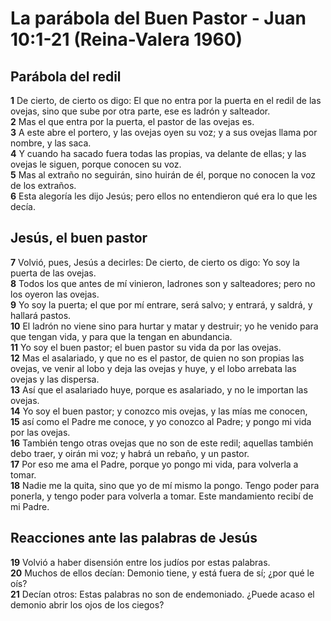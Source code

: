 # La parábola del Buen Pastor - Juan 10:1-21 (Reina-Valera 1960)

## Parábola del redil

**1** De cierto, de cierto os digo: El que no entra por la puerta en el redil de las ovejas, sino que sube por otra parte, ese es ladrón y salteador.  
**2** Mas el que entra por la puerta, el pastor de las ovejas es.  
**3** A este abre el portero, y las ovejas oyen su voz; y a sus ovejas llama por nombre, y las saca.  
**4** Y cuando ha sacado fuera todas las propias, va delante de ellas; y las ovejas le siguen, porque conocen su voz.  
**5** Mas al extraño no seguirán, sino huirán de él, porque no conocen la voz de los extraños.  
**6** Esta alegoría les dijo Jesús; pero ellos no entendieron qué era lo que les decía.

## Jesús, el buen pastor

**7** Volvió, pues, Jesús a decirles: De cierto, de cierto os digo: Yo soy la puerta de las ovejas.  
**8** Todos los que antes de mí vinieron, ladrones son y salteadores; pero no los oyeron las ovejas.  
**9** Yo soy la puerta; el que por mí entrare, será salvo; y entrará, y saldrá, y hallará pastos.  
**10** El ladrón no viene sino para hurtar y matar y destruir; yo he venido para que tengan vida, y para que la tengan en abundancia.  
**11** Yo soy el buen pastor; el buen pastor su vida da por las ovejas.  
**12** Mas el asalariado, y que no es el pastor, de quien no son propias las ovejas, ve venir al lobo y deja las ovejas y huye, y el lobo arrebata las ovejas y las dispersa.  
**13** Así que el asalariado huye, porque es asalariado, y no le importan las ovejas.  
**14** Yo soy el buen pastor; y conozco mis ovejas, y las mías me conocen,  
**15** así como el Padre me conoce, y yo conozco al Padre; y pongo mi vida por las ovejas.  
**16** También tengo otras ovejas que no son de este redil; aquellas también debo traer, y oirán mi voz; y habrá un rebaño, y un pastor.  
**17** Por eso me ama el Padre, porque yo pongo mi vida, para volverla a tomar.  
**18** Nadie me la quita, sino que yo de mí mismo la pongo. Tengo poder para ponerla, y tengo poder para volverla a tomar. Este mandamiento recibí de mi Padre.

## Reacciones ante las palabras de Jesús

**19** Volvió a haber disensión entre los judíos por estas palabras.  
**20** Muchos de ellos decían: Demonio tiene, y está fuera de sí; ¿por qué le oís?  
**21** Decían otros: Estas palabras no son de endemoniado. ¿Puede acaso el demonio abrir los ojos de los ciegos?
